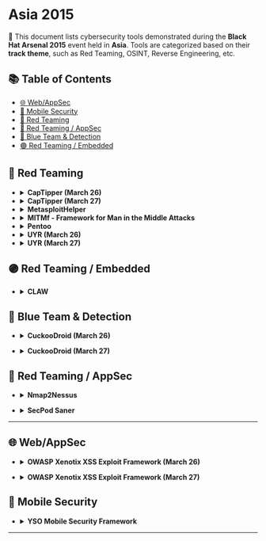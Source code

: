 # Asia 2015

📍 This document lists cybersecurity tools demonstrated during the **Black Hat Arsenal 2015** event held in **Asia**.
Tools are categorized based on their **track theme**, such as Red Teaming, OSINT, Reverse Engineering, etc.

## 📚 Table of Contents
- [🌐 Web/AppSec](#-webappsec)
- [📱 Mobile Security](#-mobile-security)
- [🔴 Red Teaming](#-red-teaming)
- [🔴 Red Teaming / AppSec](#-red-teaming--appsec)
- [🔵 Blue Team & Detection](#-blue-team--detection)
- [🟣 Red Teaming / Embedded](#-red-teaming--embedded)

## 🔴 Red Teaming
  - <details><summary><strong>CapTipper (March 26)</strong></summary>

    ![Category: 🔴 Red Teaming](https://img.shields.io/badge/Category:%20🔴%20Red%20Teaming-red) ![Omri Herscovici](https://img.shields.io/badge/Omri%20Herscovici-informational)

    🔗 [github](https://github.com/omriher/CapTipper/blob/master/CapTipper.py)
    
    📝 **Description:** CapTipper is a python tool to analyze, explore, and revive HTTP malicious traffic. CapTipper sets up a web server that acts exactly as the     server in the PCAP file and contains internal tools, with a powerful interactive console, for analysis and inspection of the hosts, objects, and conversations     found.The tool provides the security researcher with easy access to the files and the understanding of the network flow, and is useful when trying to research     exploits, pre-conditions, versions, obfuscations, plugins, and shellcodes.Feeding CapTipper with a drive-by traffic capture (e.g. of an exploit kit) displays      the user with the REQUEST_URI's that were sent and metadata responses. The user can at this point browse to http://127.0.0.1/[URI] and receive the response        back to the browser. In addition, an interactive shell is launched for deeper investigation using various commands such as hosts, hexdump, info, ungzip, body,     client, dump, and more.

  - </details>

    <details><summary><strong>CapTipper (March 27)</strong></summary>

    ![Category: 🔴 Red Teaming](https://img.shields.io/badge/Category:%20🔴%20Red%20Teaming-red) ![Omri Herscovici](https://img.shields.io/badge/Omri%20Herscovici-informational)

    🔗 **Link:** [CapTipper (March 27)](https://github.com/omriher/CapTipper/blob/master/README.txt)  
    📝 **Description:** CapTipper is a python tool to analyze, explore, and revive HTTP malicious traffic. CapTipper sets up a web server that acts exactly as the     server in the PCAP file and contains internal tools, with a powerful interactive console, for analysis and inspection of the hosts, objects, and conversations     found.The tool provides the security researcher with easy access to the files and the understanding of the network flow, and is useful when trying to research     exploits, pre-conditions, versions, obfuscations, plugins, and shellcodes.Feeding CapTipper with a drive-by traffic capture (e.g. of an exploit kit) displays      the user with the REQUEST_URI's that were sent and metadata responses. The user can at this point browse to http://127.0.0.1/[URI] and receive the response        back to the browser. In addition, an interactive shell is launched for deeper investigation using various commands such as hosts, hexdump, info, ungzip, body,     client, dump, and more.

    </details>

  - <details><summary><strong>MetasploitHelper</strong></summary>

    ![Category: 🔴 Red Teaming](https://img.shields.io/badge/Category:%20🔴%20Red%20Teaming-red) ![Keith Lee](https://img.shields.io/badge/Keith%20Lee-informational) ![Michael Gianarakis](https://img.shields.io/badge/Michael%20Gianarakis-informational)

    🔗 **Link:** Not Available  
    📝 **Description:** Metasploit is widely used by penetration-testers during pen-test. They contain a lot of useful exploits that can be used during                 penetration tests. However, it is a painful task to search for related exploits after running a Nmap scan. It is possible that we could forget to use a            potential exploit that could get us a shell on the remote system. There are two main types of exploits in Metasploit that we need to consider: Metasploit          modules that target URI and modules that target specific ports. I developed MetasploitHelper so that we can bridge Nmap and Metasploit modules. This tool is       meant to save a lot of time looking up exploits during penetration tests.

    </details>

  - <details><summary><strong>MITMf - Framework for Man in the Middle Attacks</strong></summary>

    ![Category: 🔴 Red Teaming](https://img.shields.io/badge/Category:%20🔴%20Red%20Teaming-red) ![Marcello Salvati](https://img.shields.io/badge/Marcello%20Salvati-informational)

    🔗 **Link:** [MITMf - Framework for Man in the Middle Attacks](https://github.com/byt3bl33d3r/MITMf)  
    📝 **Description:** MITMf combines old and new man-in-the-middle techniques into a framework! Have a cool attack that works in a MITM scenario? Just write a       plugin!Currently, the available plugins are:Responder - LLMNR, NBT-NS, and MDNS poisonerSSLstrip+ - Partially bypass HSTSSpoof - Redirect traffic using ARP        Spoofing, ICMP Redirects DHCP Spoofing, and modify DNS queriesBeEFAutorun - Autoruns BeEF modules based on clients OS or browser typeAppCachePoison - Perform      app cache poison attacksSessionHijacking - Performs session hijacking attacks, and stores cookies in a Firefox profileBrowserProfiler - Attempts to enumerate      all browser plugins of connected clientsCacheKill - Kills page caching by modifying headersFilePwn - Backdoor executables being sent over http using               bdfactoryInject - Inject arbitrary content into HTML contentJavaPwn - Performs drive-by attacks on clients with out-of-date Java browser pluginsjskeylogger -      Injects a JavaScript keylogger into clients webpagesReplace - Replace arbitary content in HTML contentSMBAuth - Evoke SMB challenge-response auth                  attemptsUpsidedownternet - Flips images 180 degrees

    </details>

  - <details><summary><strong>Pentoo</strong></summary>

    ![Category: 🔴 Red Teaming](https://img.shields.io/badge/Category:%20🔴%20Red%20Teaming-red) ![Anton Bolshakov](https://img.shields.io/badge/Anton%20Bolshakov-informational)

    🔗 **Link:** [Pentoo](https://github.com/pentoo/pentoo-overlay/blob/master/net-wireless/dsd/dsd-1.7.0_pre20211213.ebuild)  
    📝 **Description:** Pentoo is Linux distribution designed for penetration testing. Itincludes huge up-to-date and tested collection of tools for web, network,      wireless, radio, voice, rce security assessments, and forensics investigations. It can run as a LiveUSB or installed on your permanent media. Based on Gentoo      Linux, it is available as an overlay for an existing Gentoo installation and can be customized for your needs. In addition, binary profile with precompiled        packages are also available. Pentoo comes hardened by default so both userspace applications and the kernel are protected against all types of memory              corruption exploits including zero days.

     </details>

  - <details><summary><strong>UYR (March 26)</strong></summary>

    ![Category: 🔴 Red Teaming](https://img.shields.io/badge/Category:%20🔴%20Red%20Teaming-red) ![Ali Hadi](https://img.shields.io/badge/Ali%20Hadi-informational)

    🔗 **Link:** [UYR (March 26)](https://github.com/TMH-Sec/wordlists/blob/master/ssh-users.txt)  
    📝 **Description:** Under Your Radar (UYR) is a new application layer covert channel. It applies multimedia steganographic techniques to hide a secret              message. UYR could also be used for data exfiltration and go totally under the radar and bypass monitoring and detection systems due to its novelty way of         communication.UYR in its current version could be used for:Secret CommunicationsExfiltrating Text Files (ASCII)Exfiltrating Other Small Binary FilesThe            novelty behind UYR is that in reality you're not transferring any messages or text; you're only transferring a KEY!

     </details>

   - <details><summary><strong>UYR (March 27)</strong></summary>

     ![Category: 🔴 Red Teaming](https://img.shields.io/badge/Category:%20🔴%20Red%20Teaming-red) ![Ali Hadi](https://img.shields.io/badge/Ali%20Hadi-informational)

      🔗 **Link:** [UYR (March 27)](https://github.com/TMH-Sec/wordlists/blob/master/ssh-users.txt)  
      📝 **Description:** Under Your Radar (UYR) is a new application layer covert channel. It applies multimedia steganographic techniques to hide a secret             message. UYR could also be used for data exfiltration and go totally under the radar and bypass monitoring and detection systems due to its novelty way of         communication.UYR in its current version could be used for:Secret CommunicationsExfiltrating Text Files (ASCII)Exfiltrating Other Small Binary FilesThe            novelty behind UYR is that in reality you're not transferring any messages or text; you're only transferring a KEY!

</details>


## 🟣 Red Teaming / Embedded
  - <details><summary><strong>CLAW</strong></summary>

    ![Category: 🟣 Red Teaming / Embedded](https://img.shields.io/badge/Category:%20🟣%20Red%20Teaming%20/%20Embedded-purple) ![Joe Cummins](https://img.shields.io/badge/Joe%20Cummins-informational)

    🔗 **Link:** [CLAW](https://github.com/mudspringhiker/openstreetmap_datawrangling/blob/master/exploration_audit.ipynb)  
    📝 **Description:** Red Tiger Labs Control Layer Assessment Workstation is looking to redefine the way that ICS SCADA and other critical infrastructure     utilities examine their cybersecurity posture.Developed in partnership with the Canadian Federal Government, under the direction of ICS experts, the toolset takes a passive approach to cybersecurity by learning to "look, listen, and feel" each network. Building into its suite of cutting-edge technologies developed with the brightest minds in Canadian InfoSec, CLAW combines visualization, mitigation, and remediation activities into one cohesive view of the entire network.The audience will learn not only how this toolset is effectively raising the bar from both an enterprise and control systems perspective, but also real world instances of incident response, vulnerability assessment, and early detection of gaps and overlaps within existing deployments.

</details>


## 🔵 Blue Team & Detection
  - <details><summary><strong>CuckooDroid (March 26)</strong></summary>

    ![Category: 🔵 Blue Team & Detection](https://img.shields.io/badge/Category:%20🔵%20Blue%20Team%20&%20Detection-cyan) ![Idan Revivo](https://img.shields.io/badge/Idan%20Revivo-informational) ![Ofer Caspi](https://img.shields.io/badge/Ofer%20Caspi-informational)

    🔗 **Link:** Not Available  
    📝 **Description:** To combat the growing problem of Android malware, we present a new solution based on the popular open source framework Cuckoo Sandbox to automate the malware investigation process. Our extension enables the use of Cuckoo's features to analyze Android malware and provides new functionality for dynamic and static analysis.Our framework is extensible and modular, allowing the use of new, as well as existing, tools for custom analysis.The main capabilities of our Cuckoo Android Extension include:Dynamic Analysis - based on Dalvik API hookingStatic Analysis - Integration with AndroguardEmulator Detection PreventionInfrastructure options:Nested VMs for ARM Emulation and VMISupports Android Emulator or Physical DevicesExamples of well-known malware will be used to demonstrate the framework capabilities and its usefulness in malware analysis.

</details>

  - <details><summary><strong>CuckooDroid (March 27)</strong></summary>

    ![Category: 🔵 Blue Team & Detection](https://img.shields.io/badge/Category:%20🔵%20Blue%20Team%20&%20Detection-cyan) ![Idan Revivo](https://img.shields.io/badge/Idan%20Revivo-informational) ![Ofer Caspi](https://img.shields.io/badge/Ofer%20Caspi-informational)

    🔗 **Link:** Not Available  
    📝 **Description:** To combat the growing problem of Android malware, we present a new solution based on the popular open source framework Cuckoo Sandbox to automate the malware investigation process. Our extension enables the use of Cuckoo's features to analyze Android malware and provides new functionality for dynamic and static analysis.Our framework is extensible and modular, allowing the use of new, as well as existing, tools for custom analysis.The main capabilities of our Cuckoo Android Extension include:Dynamic Analysis - based on Dalvik API hookingStatic Analysis - Integration with AndroguardEmulator Detection PreventionInfrastructure options:Nested VMs for ARM Emulation and VMISupports Android Emulator or Physical DevicesExamples of well-known malware will be used to demonstrate the framework capabilities and its usefulness in malware analysis.

</details>


## 🔴 Red Teaming / AppSec
  - <details><summary><strong>Nmap2Nessus</strong></summary>

    ![Category: 🔴 Red Teaming / AppSec](https://img.shields.io/badge/Category:%20🔴%20Red%20Teaming%20/%20AppSec-red) ![Keith Lee](https://img.shields.io/badge/Keith%20Lee-informational) ![Michael Gianarakis](https://img.shields.io/badge/Michael%20Gianarakis-informational)

    🔗 **Link:** Not Available  
    📝 **Description:** Nessus is an awesome tool for vulnerability assessment.For vulnerabilities assessments, sometimes it is useful to run Nmap along side with Nessus. Nmap output can be easily manipulated and the data can be used as input for other tools.Most of the time, we are often faced with tight deadlines. Running the same scan using Nmap and then with Nessus could take up a lot of time and generate a large amount of network traffic.What this tool does is parse a NMAP .xml file, extract ports and IP addresses from the file, and automatically launch a Nessus scan using this information (instead of having to scan the whole network and all the ports again). This results in a faster scan.The tool then queries Nessus for job status and automatically saves the report locally when done.The tool also parses the Nessus reports and extracts important findings from the report so that you don't have to read through the whole report (you can but you don't have to).If you are using VMware Fusion/Workstation, you can use the VMrun command to automatically spin up a VM containing Nessus in a headless mode, runs Nessus scan and shuts down the VM when done.

</details>

  - <details><summary><strong>SecPod Saner</strong></summary>

    ![Category: 🔴 Red Teaming / AppSec](https://img.shields.io/badge/Category:%20🔴%20Red%20Teaming%20/%20AppSec-red) ![Preeti Subramanian](https://img.shields.io/badge/Preeti%20Subramanian-informational)

    🔗 **Link:** Not Available  
    📝 **Description:** A free vulnerability scanner and compliance scanner with remediation.Most malware makes use of loopholes in the system and targets desktops and end-user applications. The anti-malware products that are available in the market focus on cleaning an already infected system based on known malware signatures. It is reported that 67% of malware is unnoticed by anti-virus or anti-malware products because of their polymorphic nature.Hardening the security posture of the system, knowing the loopholes, and applying fixes is a very effective and proven defense system. Although prevalent in the enterprise segment, home and mobile users do not get the benefit of effective vulnerability and configuration management.SecPod Saner is a lightweight, easy to use, enterprise-grade security solution for proactively assessing and securing your personal computer. It identifies security loopholes, misconfiguration, and remediates to ensure systems remain secure.

</details>

---
## 🌐 Web/AppSec
  - <details><summary><strong>OWASP Xenotix XSS Exploit Framework (March 26)</strong></summary>

    ![Category: 🌐 Web/AppSec](https://img.shields.io/badge/Category:%20🌐%20Web/AppSec-blue) ![Ajin Abraham](https://img.shields.io/badge/Ajin%20Abraham-informational)

    🔗 **Link:** [OWASP Xenotix XSS Exploit Framework (March 26)](https://github.com/ajinabraham/OWASP-Xenotix-XSS-Exploit-Framework/blob/master/app.config)  
    📝 **Description:** OWASP Xenotix XSS Exploit Framework is an advanced Cross-Site Scripting (XSS) vulnerability detection and exploitation framework. Xenotix provides zero false positive XSS detection by performing the scan within the browser engines where in real world, payloads get reflected. Xenotix scanner module is incorporated with three intelligent fuzzers to reduce the scan time and produce better results. If you really don't like the tool logic, then leverage the power of Xenotix API to make the tool work like you wanted it to work. It is claimed to have the world's 2nd largest XSS payloads of about 4800+ distinctive XSS payloads. It is incorporated with a feature-rich information gathering module for target reconnaissance. The exploit framework includes real-world offensive XSS exploitation modules for penetration testing and proof-of-concept creation. Say no to alert pop-ups in PoC. Pen-testers can now create appealing proof-of-concepts within a few clicks.

</details>

  - <details><summary><strong>OWASP Xenotix XSS Exploit Framework (March 27)</strong></summary>

    ![Category: 🌐 Web/AppSec](https://img.shields.io/badge/Category:%20🌐%20Web/AppSec-blue) ![Ajin Abraham](https://img.shields.io/badge/Ajin%20Abraham-informational)

    🔗 **Link:** [OWASP Xenotix XSS Exploit Framework (March 27)](https://github.com/ajinabraham/OWASP-Xenotix-XSS-Exploit-Framework/blob/master/app.config)  
    📝 **Description:** OWASP Xenotix XSS Exploit Framework is an advanced Cross-Site Scripting (XSS) vulnerability detection and exploitation framework. Xenotix provides zero false positive XSS detection by performing the scan within the browser engines where in real world, payloads get reflected. Xenotix scanner module is incorporated with three intelligent fuzzers to reduce the scan time and produce better results. If you really don't like the tool logic, then leverage the power of Xenotix API to make the tool work like you wanted it to work. It is claimed to have the world's 2nd largest XSS payloads of about 4800+ distinctive XSS payloads. It is incorporated with a feature-rich information gathering module for target reconnaissance. The exploit framework includes real-world offensive XSS exploitation modules for penetration testing and proof-of-concept creation. Say no to alert pop-ups in PoC. Pen-testers can now create appealing proof-of-concepts within a few clicks.

</details>


## 📱 Mobile Security
  - <details><summary><strong>YSO Mobile Security Framework</strong></summary>

    ![Category: 📱 Mobile Security](https://img.shields.io/badge/Category:%20📱%20Mobile%20Security-yellow) ![Ajin Abraham](https://img.shields.io/badge/Ajin%20Abraham-informational)

    🔗 **Link:** [YSO Mobile Security Framework](https://github.com/torque59/YSO-Mobile-Security-Framework)  
    📝 **Description:** YSO Mobile Security Framework is an intelligent, all-in-one open source mobile application (Android/iOS) automated pen-testing framework capable of performing static and dynamic analysis. We've been depending on multiple tools to carry out reversing, decoding, debugging, code review, and pen-test and this process requires a lot of effort and time. YSO Mobile Security Framework can be used for effective and fast security analysis of Android APK/Android app source code/iOS app source code.The static analyzer is able to perform automated code review, detect insecure permissions and configurations, and detect insecure code like ssl overriding, ssl bypass, weak crypto, obfuscated codes, permission bypasses, hardcoded secrets, improper usage of dangerous APIs, leakage of sensitive/PII information, and insecure file storage. The dynamic analyzer runs the application in a VM and detects the issues at run time. Further analysis is done on the captured network packets, decrypted HTTPS traffic, application dumps, logs, error or crash reports, debug information, stack trace, and the application assets like files, preferences, and databases. This framework is highly scalable that you can add your custom rules with ease. We will be extending this framework to support other mobile platforms like Tizen, Windows phone etc. in future. A quick and clean report can be generated at the end of the tests.

</details>

---
